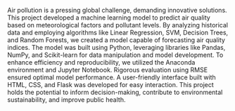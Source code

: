 Air pollution is a pressing global challenge, demanding innovative solutions. This project developed a machine learning model to predict air quality based on meteorological factors and pollutant levels. By analyzing historical data and employing algorithms like Linear Regression, SVM, Decision Trees, and Random Forests, we created a model capable of forecasting air quality indices. The model was built using Python, leveraging libraries like Pandas, NumPy, and Scikit-learn for data manipulation and model development. To enhance efficiency and reproducibility, we utilized the Anaconda environment and Jupyter Notebook. Rigorous evaluation using RMSE ensured optimal model performance. A user-friendly interface built with HTML, CSS, and Flask was developed for easy interaction. This project holds the potential to inform decision-making, contribute to environmental sustainability, and improve public health.
